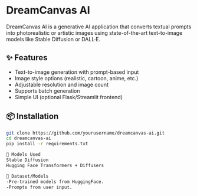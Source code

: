 # DreamCanvas AI
DreamCanvas AI is a generative AI application that converts textual prompts into photorealistic or artistic images using state-of-the-art text-to-image models like Stable Diffusion or DALL·E.

## ✨ Features
- Text-to-image generation with prompt-based input
- Image style options (realistic, cartoon, anime, etc.)
- Adjustable resolution and image count
- Supports batch generation
- Simple UI (optional Flask/Streamlit frontend)

## 📦 Installation
```bash
git clone https://github.com/yourusername/dreamcanvas-ai.git
cd dreamcanvas-ai
pip install -r requirements.txt

🧠 Models Used
Stable Diffusion
Hugging Face Transformers + Diffusers

📁 Dataset/Models
-Pre-trained models from HuggingFace.
-Prompts from user input.
